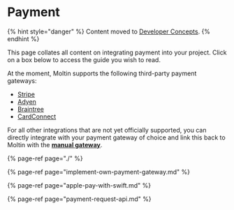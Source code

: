 # Payment

{% hint style="danger" %}
Content moved to [Developer Concepts](https://www.moltin.com/developer/concepts/how-payment-gateways-work).
{% endhint %}

This page collates all content on integrating payment into your project. Click on a box below to access the guide you wish to read.

At the moment, Moltin supports the following third-party payment gateways:

* [Stripe](payment-gateway-integration.md#make-a-payment)
* [Adyen](payment-gateway-integration.md#make-a-payment)
* [Braintree](payment-gateway-integration.md#make-a-payment)
* [CardConnect](payment-gateway-integration.md#make-a-payment)

For all other integrations that are not yet officially supported, you can directly integrate with your payment gateway of choice and link this back to Moltin with the [**manual gateway**](implement-own-payment-gateway.md).

{% page-ref page="./" %}

{% page-ref page="implement-own-payment-gateway.md" %}

{% page-ref page="apple-pay-with-swift.md" %}

{% page-ref page="payment-request-api.md" %}

